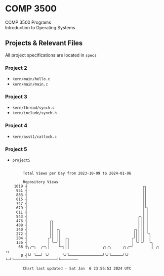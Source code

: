 # COMP 3500
COMP 3500 Programs  
Introduction to Operating Systems  
## Projects & Relevant Files
All project specifications are located in `specs`
### Project 2
- `kern/main/hello.c`
- `kern/main/main.c`
### Project 3
- `kern/thread/synch.c`
- `kern/include/synch.h`
### Project 4
- `kern/asst1/catlock.c`
### Project 5
- `project5`

```

        Total Views per Day from 2023-10-09 to 2024-01-06

        Repository Views
    1019 ┼                                                    ╭╮
     951 ┤                                                    ││
     883 ┤                                                    ││
     815 ┤                                                    ││
     747 ┤                                                    ││
     679 ┤                                                    │╰╮
     611 ┤                                                    │ │
     543 ┤                                                  ╭╮│ │
     476 ┤          ╭╮                                      │││ │
     408 ┤          ││                                      │││ │
     340 ┤          ││ ╭╮                                 ╭╮│││ │
     272 ┤          ││ ││                                 │││││ ╰╮
     204 ┤         ╭╯│ ││  ╭╮                            ╭╯││││  │
     136 ┤         │ ╰─╯│  ││                            │ ╰╯╰╯  ╰╮
      68 ┼╮╭─╮  ╭─╮│    ╰─╮││               ╭╮╭╮     ╭╮╭─╯        │ ╭╮                   ╭╮
       0 ┤╰╯ ╰──╯ ╰╯      ╰╯╰───────────────╯╰╯╰─────╯╰╯          ╰─╯╰───────────────────╯╰────────

        Chart last updated - Sat Jan  6 23:56:53 2024 UTC
        
```
